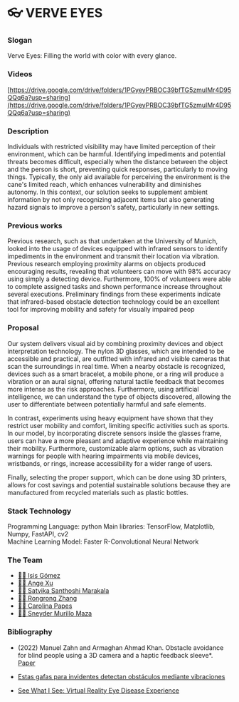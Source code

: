 # :eyeglasses: VERVE EYES

### Slogan
Verve Eyes: Filling the world with color with every glance.

### Videos
[https://drive.google.com/drive/folders/1PGyeyPRBOC39bfTG5zmuIMr4D95QQq6a?usp=sharing](https://drive.google.com/drive/folders/1PGyeyPRBOC39bfTG5zmuIMr4D95QQq6a?usp=sharing)

### Description
Individuals with restricted visibility may have limited perception of their environment, which can be harmful. Identifying impediments and potential threats becomes difficult, especially when the distance between the object and the person is short, preventing quick responses, particularly to moving things. Typically, the only aid available for perceiving the environment is the cane's limited reach, which enhances vulnerability and diminishes autonomy. In this context, our solution seeks to supplement ambient information by not only recognizing adjacent items but also generating hazard signals to improve a person's safety, particularly in new settings.

### Previous works

Previous research, such as that undertaken at the University of Munich, looked into the usage of devices equipped with infrared sensors to identify impediments in the environment and transmit their location via vibration. Previous research employing proximity alarms on objects produced encouraging results, revealing that volunteers can move with 98% accuracy using simply a detecting device. Furthermore, 100% of volunteers were able to complete assigned tasks and shown performance increase throughout several executions. Preliminary findings from these experiments indicate that infrared-based obstacle detection technology could be an excellent tool for improving mobility and safety for visually impaired peop

### Proposal

Our system delivers visual aid by combining proximity devices and object interpretation technology. The nylon 3D glasses, which are intended to be accessible and practical, are outfitted with infrared and visible cameras that scan the surroundings in real time. When a nearby obstacle is recognized, devices such as a smart bracelet, a mobile phone, or a ring will produce a vibration or an aural signal, offering natural tactile feedback that becomes more intense as the risk approaches. Furthermore, using artificial intelligence, we can understand the type of objects discovered, allowing the user to differentiate between potentially harmful and safe elements.

In contrast, experiments using heavy equipment have shown that they restrict user mobility and comfort, limiting specific activities such as sports. In our model, by incorporating discrete sensors inside the glasses frame, users can have a more pleasant and adaptive experience while maintaining their mobility. Furthermore, customizable alarm options, such as vibration warnings for people with hearing impairments via mobile devices, wristbands, or rings, increase accessibility for a wider range of users.

Finally, selecting the proper support, which can be done using 3D printers, allows for cost savings and potential sustainable solutions because they are manufactured from recycled materials such as plastic bottles.

### Stack Technology

Programming Language: python
Main libraries: TensorFlow, Matplotlib, Numpy, FastAPI, cv2  
Machine Learning Model: Faster R-Convolutional Neural Network

### The Team

- [👩‍🔬 Isis Gómez](https://github.com/Isisgldev)
- [👩‍💻 Ange Xu](https://github.com/xangeee)
- [👩‍💻 Satvika Santhoshi Marakala](https://github.com/)
- [👩‍💻 Rongrong Zhang](https://github.com/rzhan6)
- [👩‍🎨 Carolina Papes](https://github.com/)
- [🧑‍💻 Sneyder Murillo Maza](https://github.com/)

### Bibliography

+ (2022) Manuel Zahn and Armaghan Ahmad Khan. Obstacle avoidance for blind people using a 3D camera and a haptic
feedback sleeve*. [Paper](https://arxiv.org/pdf/2201.04453.pdf)

+ [Estas gafas para invidentes detectan obstáculos mediante vibraciones](https://www.futura-sciences.com/tech/actualites/electronique-ces-lunettes-non-voyants-detectent-obstacles-vibrations-96372/)

+ [See What I See: Virtual Reality Eye Disease Experience](https://www.nei.nih.gov/learn-about-eye-health/outreach-resources/see-what-i-see-virtual-reality-eye-disease-experience)



